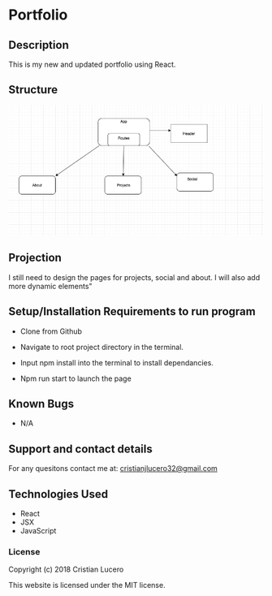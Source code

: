 # Portfolio

## Description

This is my new and updated portfolio using React.

## Structure
![Alt text](src/assets/images/structure.png?raw=true "Title")

## Projection
I still need to design the pages for projects, social and about. I will also add more dynamic elements"

## Setup/Installation Requirements to run program

- Clone from Github

- Navigate to root project directory in the terminal.

- Input npm install into the terminal to install dependancies.

- Npm run start to launch the page


## Known Bugs

- N/A

## Support and contact details

For any quesitons contact me at: cristianjlucero32@gmail.com

## Technologies Used

- React
- JSX
- JavaScript

### License

Copyright (c) 2018 Cristian Lucero

This website is licensed under the MIT license.